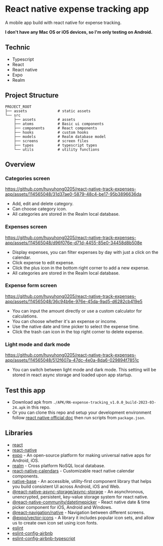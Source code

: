 # React native expense tracking app

A mobile app build with react native for expense tracking.

**I don't have any Mac OS or iOS devices, so I'm only testing on Android.**

## Technic

- Typescript
- React
- React native
- Expo
- Realm

## Project Structure

```
PROJECT_ROOT
├── assets              # static assets
└── src
    ├── assets          # assets
    ├── atoms           # Basic ui components
    ├── components      # React components
    ├── hooks           # custom hooks
    ├── models          # Realm database model
    ├── screens         # screen files
    ├── types           # typescript types
    └── utils           # utility functions
```

## Overview

### Categories screen

https://github.com/huyuhong0205/react-native-track-expenses-app/assets/114565048/31d37ae0-5879-48c4-be17-95b3896636da

- Add, edit and delete category.
- Can choose category icon.
- All categories are stored in the Realm local database.

### Expenses screen

https://github.com/huyuhong0205/react-native-track-expenses-app/assets/114565048/d96f076e-d71d-4455-85e0-34458d8b508e

- Display expenses, you can filter expenses by day with just a click on the calendar.
- Click expense to edit expense.
- Click the plus icon in the bottom right corner to add a new expense.
- All categories are stored in the Realm local database.

### Expense form screen

https://github.com/huyuhong0205/react-native-track-expenses-app/assets/114565048/36c94b6e-976e-45da-9ad5-d6282cb419e5

- You can input the amount directly or use a custom calculator for calculations.
- You can choose whether it's an expense or income.
- Use the native date and time picker to select the expense time.
- Click the trash can icon in the top right corner to delete expense.

### Light mode and dark mode

https://github.com/huyuhong0205/react-native-track-expenses-app/assets/114565048/512f607a-47dc-4e0a-8da6-029894f7851c

- You can switch between light mode and dark mode. This setting will be stored in react async storage and loaded upon app startup.

## Test this app

- Download apk from `./APK/RN-expense-tracking_v1.0.0_build-2023-03-24.apk` in this repo.
- Or you can clone this repo and setup your development environment follow [react native official doc](https://reactnative.dev/docs/environment-setup) then run scripts from `package.json`.

## Libraries

- [react](https://react.dev/)
- [react-native](https://reactnative.dev/)
- [expo](https://expo.dev/) - An open-source platform for making universal native apps for Android, iOS.
- [realm](https://realm.io/) - Cross platform NoSQL local database.
- [react-native-calendars](https://www.npmjs.com/package/react-native-calendars) - Customizable react native calendar components.
- [native-base](https://nativebase.io/) - An accessible, utility-first component library that helps you build consistent UI across Android, iOS and Web.
- [@react-native-async-storage/async-storage](https://www.npmjs.com/package/@react-native-async-storage/async-storage) - An asynchronous, unencrypted, persistent, key-value storage system for react native.
- [@react-native-community/datetimepicker](https://www.npmjs.com/package/@react-native-community/datetimepicker) - React native date & time picker component for iOS, Android and Windows.
- [@react-navigation/native](https://reactnavigation.org/docs/getting-started/) - Navigation between different screens.
- [@expo/vector-icons]() - A library it includes popular icon sets, and allow us to create own icon set using icon fonts.
- [eslint](https://www.npmjs.com/package/eslint)
- [eslint-config-airbnb](https://www.npmjs.com/package/eslint-config-airbnb)
- [eslint-config-airbnb-typescript](https://www.npmjs.com/package/eslint-config-airbnb-typescript)
